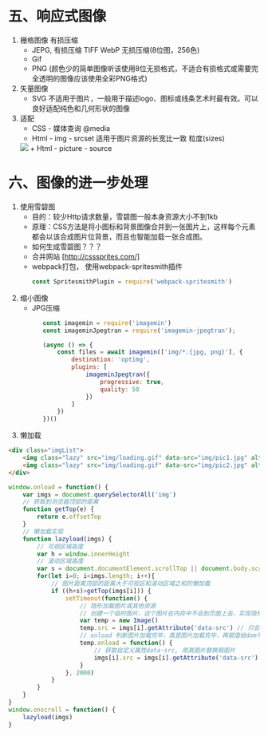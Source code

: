 # 五、响应式图像
1. 栅格图像
   有损压缩
   + JEPG, 有损压缩
     TIFF
     WebP
   无损压缩(8位图，256色)
   + Gif
   + PNG (颜色少的简单图像听该使用8位无损格式，不适合有损格式或需要完全透明的图像应该使用全彩PNG格式)
2. 矢量图像
   + SVG
     不适用于图片，一般用于描述logo、图标或线条艺术时最有效。可以良好适配纯色和几何形状的图像
3. 适配
   + CSS - 媒体查询
    @media
   + Html - img - srcset
    适用于图片资源的长宽比一致
    粒度(sizes)
    <img src="image-small.jpg" srcset="image-medium.jpg 640w, image-large.jpg 1280w">
   + Html - picture - source

# 六、图像的进一步处理
1. 使用雪碧图
   + 目的：较少Http请求数量，雪碧图一般本身资源大小不到1kb
   + 原理：CSS方法是将小图标和背景图像合并到一张图片上，这样每个元素都会以该合成图片位背景，而且也智能加载一张合成图。
   + 如何生成雪碧图？？？
    - 合并网站 [http://csssprites.com/] 
    - webpack打包， 使用webpack-spritesmith插件
      ```js
      const SpritesmithPlugin = require('webpack-spritesmith')

      ```
2. 缩小图像
   - JPG压缩
     ```js
        const imagemin = require('imagemin')
        const imageminJpegtran = require('imagemin-jpegtran');

        (async () => {
            const files = await imagemin(['img/*.{jpg, png}'], {
                destination: 'optimg',
                plugins: [
                    imageminJpegtran({
                        progressive: true,
                        quality: 50
                    })
                ]
            })
        })()
     ```
3. 懒加载
```html
<div class="imgList">
    <img class="lazy" src="img/loading.gif" data-src="img/pic1.jpg" alt="pic">
    <img class="lazy" src="img/loading.gif" data-src="img/pic2.jpg" alt="pic">
</div>
```
```js
window.onload = function() {
    var imgs = document.querySelectorAll('img')
    // 获取到浏览器顶部的距离
    function getTop(e) {
        return e.offsetTop
    }
    // 懒加载实现
    function lazyload(imgs) {
        // 可视区域高度
        var h = window.innerHeight
        // 滚动区域高度
        var s = document.documentElement.scrollTop || document.body.scrollTop
        for(let i=0; i<imgs.length; i++){
            // 图片距离顶部的距离大于可视区和滚动区域之和的懒加载
            if ((h+s)>getTop(imgs[i])) {
                setTimeout(function() {
                    // 隐形加载图片或其他资源
                    // 创建一个临时图片，这个图片在内存中不会到页面上去，实现隐形加载
                    var temp = new Image()
                    temp.src = imgs[i].getAttribute('data-src') // 只会请求一次
                    // onload 判断图片加载完毕，真是图片加载完毕，再赋值给dom节点
                    temp.onload = function() {
                        // 获取自定义属性data-src, 用真图片替换假图片
                        imgs[i].src = imgs[i].getAttribute('data-src')
                    }
                }, 2000)
            }
        }
    }
}
window.onscroll = function() {
    lazyload(imgs)
}
```

